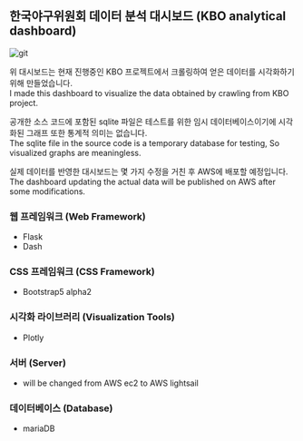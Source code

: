 

## 한국야구위원회 데이터 분석 대시보드 (KBO analytical dashboard)

![git](https://user-images.githubusercontent.com/42489770/117327030-2b205500-aecd-11eb-937f-438108cbbee3.jpg)

위 대시보드는 현재 진행중인 KBO 프로젝트에서 크롤링하여 얻은 데이터를 시각화하기 위해 만들었습니다.  
I made this dashboard to visualize the data obtained by crawling from KBO project.  

공개한 소스 코드에 포함된 sqlite 파일은 테스트를 위한 임시 데이터베이스이기에 시각화된 그래프 또한 통계적 의미는 없습니다.    
The sqlite file in the source code is a temporary database for testing, So visualized graphs are meaningless.

실제 데이터를 반영한 대시보드는 몇 가지 수정을 거친 후 AWS에 배포할 예정입니다.   
The dashboard updating the actual data will be published on AWS after some modifications.  

### 웹 프레임워크 (Web Framework)
- Flask
- Dash

### CSS 프레임워크 (CSS Framework)
- Bootstrap5 alpha2

### 시각화 라이브러리 (Visualization Tools)
- Plotly

### 서버 (Server)
- will be changed from AWS ec2 to AWS lightsail

### 데이터베이스 (Database)
- mariaDB
